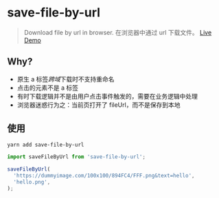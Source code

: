 # save-file-by-url

> Download file by url in browser.
> 在浏览器中通过 url 下载文件。
> [Live Demo](https://bowencool.github.io/download-by-url/)

## Why?

- 原生 a 标签*跨域*下载时不支持重命名
- 点击的元素不是 a 标签
- 有时下载逻辑并不是由用户点击事件触发的，需要在业务逻辑中处理
- 浏览器迷惑行为之：当前页打开了 fileUrl，而不是保存到本地

## 使用

```sh
yarn add save-file-by-url
```

```ts
import saveFileByUrl from 'save-file-by-url';

saveFileByUrl(
  'https://dummyimage.com/100x100/894FC4/FFF.png&text=hello',
  'hello.png',
);
```

